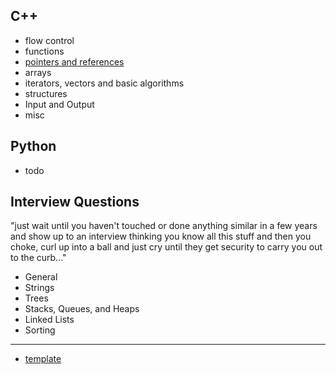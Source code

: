 ## C++
- flow control
- functions
- [pointers and references](https://frainfreeze.github.io/practice/cpp/pointers.html)
- arrays
- iterators, vectors and basic algorithms
- structures
- Input and Output
- misc

## Python
- todo

## Interview Questions
"just wait until you haven't touched or done anything similar in a few years and show up to an interview thinking you know all this stuff and then you choke, curl up into a ball and just cry until they get security to carry you out to the curb..."
- General
- Strings
- Trees
- Stacks, Queues, and Heaps
- Linked Lists
- Sorting


--------
- [template](https://frainfreeze.github.io/practice/template.html)